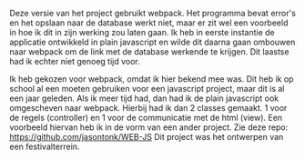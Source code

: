 Deze versie van het project gebruikt webpack. Het programma bevat error's en het opslaan naar de database werkt niet, maar er zit wel een voorbeeld in hoe ik dit in zijn werking zou laten gaan.
Ik heb in eerste instantie de applicatie ontwikkeld in plain javascript en wilde dit daarna gaan ombouwen naar webpack om de link met de database werkende te krijgen. Dit laastse had ik echter niet genoeg tijd voor. 

Ik heb gekozen voor webpack, omdat ik hier bekend mee was. Dit heb ik op school al een moeten gebruiken voor een javascript project, maar dit is al een jaar geleden.
Als ik meer tijd had, dan had ik de plain javascript ook omgescheven naar webpack. Hierbij had ik dan 2 classes gemaakt. 1 voor de regels (controller) en 1 voor de communicatie met de html (view). 
Een voorbeeld hiervan heb ik in de vorm van een ander project. Zie deze repo: https://github.com/jasontonk/WEB-JS
Dit project was het ontwerpen van een festivalterrein.
